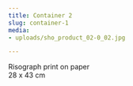 ```yaml
---
title: Container 2
slug: container-1
media:
- uploads/sho_product_02-0_02.jpg

---
```

Risograph print on paper  
28 x 43 cm